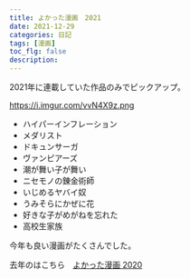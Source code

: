 ```yaml
---
title: よかった漫画　2021
date: 2021-12-29
categories: 日記
tags: [漫画]
toc_flg: false
description: 
---
```


2021年に連載していた作品のみでピックアップ。

https://i.imgur.com/vvN4X9z.png

- ハイパーインフレーション
- メダリスト
- ドキュンサーガ
- ヴァンピアーズ
- 潮が舞い子が舞い
- ニセモノの錬金術師
- いじめるヤバイ奴
- うみそらにかぜに花
- 好きな子がめがねを忘れた
- 高校生家族

今年も良い漫画がたくさんでした。

去年のはこちら　[よかった漫画 2020](https://hukurouo.com/articles/2020-12-30-yokattamanga2020)